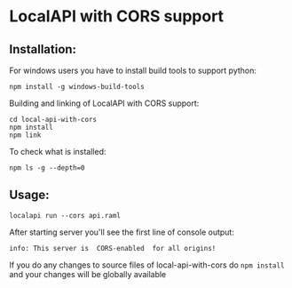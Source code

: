 # LocalAPI with CORS support

## Installation:
For windows users you have to install build tools to support python:
```
npm install -g windows-build-tools
```
Building and linking of LocalAPI with CORS support:
```
cd local-api-with-cors
npm install
npm link
```
To check what is installed:
```
npm ls -g --depth=0
```

## Usage:
```
localapi run --cors api.raml
```

After starting server you'll see the first line of console output:
```
info: This server is  CORS-enabled  for all origins!
```

If you do any changes to source files of local-api-with-cors do ``npm install`` and your changes will be globally available
